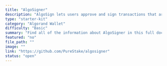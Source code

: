 ```yaml
---
title: "AlgoSigner"
description: "AlgoSign lets users approve and sign transactions that are generated by Algorand dApp applications. It is available as a Chrome extension. In this full documentation for AlgoSign, you will find all the information you need to use this open-source, security audited, Algorand wallet browser extension."
type: "starter-kit"
category: "Algorand Wallet"
difficulty: "Basic"
summary: "Find all of the information about AlgoSigner in this full documentation"
featured: "no"
file_path: ""
image: ""
link: "https://github.com/PureStake/algosigner"
status: "open"
---
```

